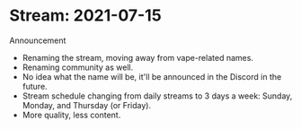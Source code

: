 # Stream: 2021-07-15
Announcement
- Renaming the stream, moving away from vape-related names.
- Renaming community as well.
- No idea what the name will be, it'll be announced in the Discord in the future.
- Stream schedule changing from daily streams to 3 days a week: Sunday, Monday, and Thursday (or Friday).
- More quality, less content.

